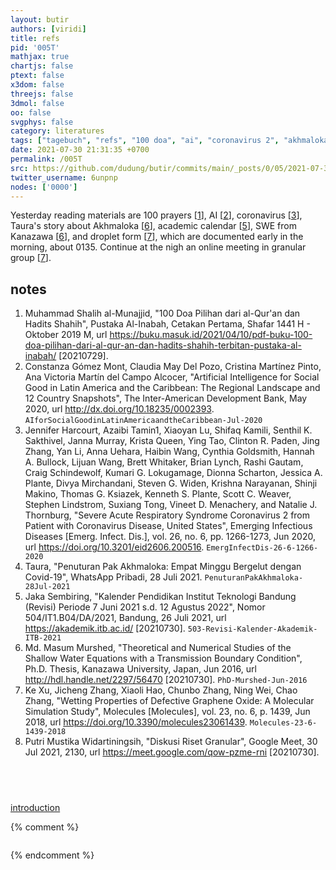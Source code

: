```yaml
---
layout: butir
authors: [viridi]
title: refs
pid: '005T'
mathjax: true
chartjs: false
ptext: false
x3dom: false
threejs: false
3dmol: false
oo: false
svgphys: false
category: literatures
tags: ["tagebuch", "refs", "100 doa", "ai", "coronavirus 2", "akhmaloka", "taura", "covid-19", "kalender akademik", "academic calendar", "swe", "kanazawa", "notsu", "droplet"]
date: 2021-07-30 21:31:35 +0700
permalink: /005T
src: https://github.com/dudung/butir/commits/main/_posts/0/05/2021-07-30-refs.md
twitter_username: 6unpnp
nodes: ['0000']
---
```

Yesterday reading materials are 100 prayers [[1](#r01)], AI [[2](#r02)], coronavirus [[3](#r03)], Taura's story about Akhmaloka [[6](#r04)], academic calendar [[5](#r05)], SWE from Kanazawa [[6](#r06)], and droplet form [[7](#r07)], which are documented early in the morning, about 0135. Continue at the nigh an online meeting in granular group [[7](#r07)].

## notes
1. <a name="r01"></a>Muhammad Shalih al-Munajjid, "100 Doa Pilihan dari al-Qur'an dan Hadits Shahih", Pustaka Al-Inabah, Cetakan Pertama, Shafar 1441 H - Oktober 2019 M, url <https://buku.masuk.id/2021/04/10/pdf-buku-100-doa-pilihan-dari-al-qur-an-dan-hadits-shahih-terbitan-pustaka-al-inabah/> [20210729].
2. <a name="r02"></a>Constanza Gómez Mont, Claudia May Del Pozo, Cristina Martínez Pinto, Ana Victoria Martín del Campo Alcocer, "Artificial Intelligence for Social Good in Latin America and the Caribbean: The Regional Landscape and 12 Country Snapshots", The Inter-American Development Bank, May 2020, url <http://dx.doi.org/10.18235/0002393>. `AIforSocialGoodinLatinAmericaandtheCaribbean-Jul-2020`
3. <a name="r03"></a>Jennifer Harcourt, Azaibi Tamin1, Xiaoyan Lu, Shifaq Kamili, Senthil K. Sakthivel, Janna Murray, Krista Queen, Ying Tao, Clinton R. Paden, Jing Zhang, Yan Li, Anna Uehara, Haibin Wang, Cynthia Goldsmith, Hannah A. Bullock, Lijuan Wang, Brett Whitaker, Brian Lynch, Rashi Gautam, Craig Schindewolf, Kumari G. Lokugamage, Dionna Scharton, Jessica A. Plante, Divya Mirchandani, Steven G. Widen, Krishna Narayanan, Shinji Makino, Thomas G. Ksiazek, Kenneth S. Plante, Scott C. Weaver, Stephen Lindstrom, Suxiang Tong, Vineet D. Menachery, and Natalie J. Thornburg, "Severe Acute Respiratory Syndrome Coronavirus 2 from Patient with Coronavirus Disease, United States", Emerging Infectious Diseases [Emerg. Infect. Dis.], vol. 26, no. 6, pp. 1266-1273, Jun 2020, url <https://doi.org/10.3201/eid2606.200516>. `EmergInfectDis-26-6-1266-2020`
4. <a name="r04"></a>Taura, "Penuturan Pak Akhmaloka: Empat Minggu Bergelut dengan Covid-19", WhatsApp Pribadi, 28 Juli 2021. `PenuturanPakAkhmaloka-28Jul-2021`
5. <a name="r05"></a>Jaka Sembiring, "Kalender Pendidikan Institut Teknologi Bandung (Revisi) Periode 7 Juni 2021 s.d. 12 Agustus 2022", Nomor 504/IT1.B04/DA/2021, Bandung, 26 Juli 2021, url <https://akademik.itb.ac.id/> [20210730]. `503-Revisi-Kalender-Akademik-ITB-2021`
6. <a name="r06"></a>Md. Masum Murshed, "Theoretical and Numerical Studies of the Shallow Water Equations with a Transmission Boundary Condition", Ph.D. Thesis, Kanazawa University, Japan, Jun 2016, url <http://hdl.handle.net/2297/56470> [20210730]. `PhD-Murshed-Jun-2016`
7. <a name="r07"></a>Ke Xu, Jicheng Zhang, Xiaoli Hao, Chunbo Zhang, Ning Wei, Chao Zhang, "Wetting Properties of Defective Graphene Oxide: A Molecular Simulation Study", Molecules [Molecules], vol. 23, no. 6, p. 1439, Jun 2018, url <https://doi.org/10.3390/molecules23061439>. `Molecules-23-6-1439-2018`
8. <a name="r08"></a>Putri Mustika Widartiningsih, "Diskusi Riset Granular", Google Meet, 30 Jul 2021, 2130, url <https://meet.google.com/qow-pzme-rni> [20210730].

## &nbsp;
[introduction](0000)

{% comment %}
```
```
{% endcomment %}
